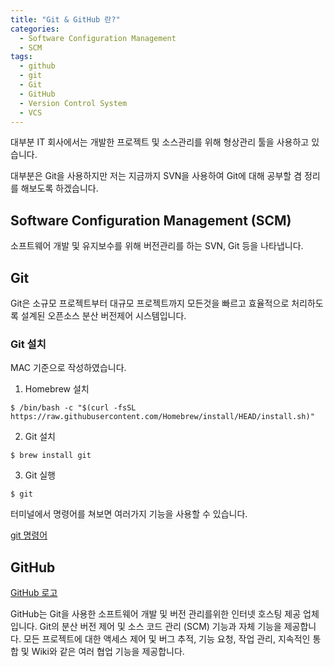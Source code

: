 ```yaml
---
title: "Git & GitHub 란?"
categories:
  - Software Configuration Management
  - SCM
tags:
  - github
  - git
  - Git
  - GitHub
  - Version Control System
  - VCS
---
```


대부분 IT 회사에서는 개발한 프로젝트 및 소스관리를 위해 형상관리 툴을 사용하고 있습니다.

대부분은 Git을 사용하지만 저는 지금까지 SVN을 사용하여 Git에 대해 공부할 겸 정리를 해보도록 하겠습니다.

## Software Configuration Management (SCM)

소프트웨어 개발 및 유지보수를 위해 버전관리를 하는 SVN, Git 등을 나타냅니다.

## Git

Git은 소규모 프로젝트부터 대규모 프로젝트까지 모든것을 빠르고 효율적으로 처리하도록 설계된 오픈소스 분산 버전제어 시스템입니다.

### Git 설치

MAC 기준으로 작성하였습니다.

1. Homebrew 설치

  ```
  $ /bin/bash -c "$(curl -fsSL https://raw.githubusercontent.com/Homebrew/install/HEAD/install.sh)"
  ```

2. Git 설치

  ```
  $ brew install git
  ```

3. Git 실행

  ```
  $ git
  ```

터미널에서 명령어를 쳐보면 여러가지 기능을 사용할 수 있습니다.

[git 명령어](/images/terminal_git.png)

## GitHub

[GitHub 로고](/images/GitHub_logo.png)

GitHub는 Git을 사용한 소프트웨어 개발 및 버전 관리를위한 인터넷 호스팅 제공 업체입니다. Git의 분산 버전 제어 및 소스 코드 관리 (SCM) 기능과 자체 기능을 제공합니다. 모든 프로젝트에 대한 액세스 제어 및 버그 추적, 기능 요청, 작업 관리, 지속적인 통합 및 Wiki와 같은 여러 협업 기능을 제공합니다.